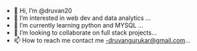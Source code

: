 - 👋 Hi, I’m @druvan20
- 👀 I’m interested in web dev and data analytics ...
- 🌱 I’m currently learning python and MYSQL ...
- 💞️ I’m looking to collaborate on full stack projects...
- 📫 How to reach me  contact me -druvangurukar@gmail.com...

<!---
druvan20/druvan20 is a ✨ special ✨ repository because its `README.md` (this file) appears on your GitHub profile.
You can click the Preview link to take a look at your changes.
--->
